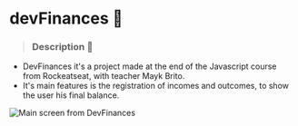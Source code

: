 # devFinances 💸

> <h3>Description 💬</h3>

+ DevFinances it's a project made at the end of the Javascript course from Rockeatseat, with teacher Mayk Brito.
+ It's main features is the registration of incomes and outcomes, to show the user his final balance. 

![Main screen from DevFinances](https://user-images.githubusercontent.com/72225117/154333271-0b8ab746-27fb-47e6-a21e-040802cccfd2.png)

